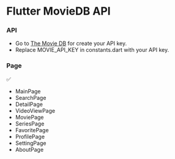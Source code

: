 # Flutter MovieDB API

### API

- Go to [The Movie DB](https://www.themoviedb.org/) for create your API key.
- Replace MOVIE_API_KEY in constants.dart with your API key.

### Page
:white_check_mark:
-  MainPage
- SearchPage
- DetailPage
- VideoViewPage
- MoviePage
- SeriesPage
- FavoritePage
- ProfilePage
- SettingPage
- AboutPage